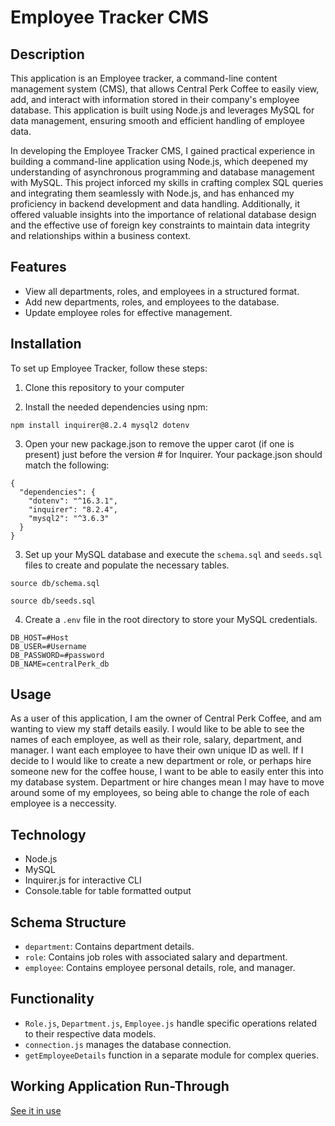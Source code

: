 # Employee Tracker CMS

## Description

This application is an Employee tracker, a command-line content management system (CMS), that allows Central Perk Coffee to easily view, add, and interact with information stored in their company's employee database. This application is built using Node.js and leverages MySQL for data management, ensuring smooth and efficient handling of employee data.

In developing the Employee Tracker CMS, I gained practical experience in building a command-line application using Node.js, which deepened my understanding of asynchronous programming and database management with MySQL. This project inforced my skills in crafting complex SQL queries and integrating them seamlessly with Node.js, and has enhanced my proficiency in backend development and data handling. Additionally, it offered valuable insights into the importance of relational database design and the effective use of foreign key constraints to maintain data integrity and relationships within a business context.

## Features

- View all departments, roles, and employees in a structured format.
- Add new departments, roles, and employees to the database.
- Update employee roles for effective management.

## Installation

To set up Employee Tracker, follow these steps:

1. Clone this repository to your computer

2. Install the needed dependencies using npm: 
```
npm install inquirer@8.2.4 mysql2 dotenv
```

3. Open your new package.json to remove the upper carot (if one is present) just before the version # for Inquirer. Your package.json should match the following: 
```
{
  "dependencies": {
    "dotenv": "^16.3.1",
    "inquirer": "8.2.4",
    "mysql2": "^3.6.3"
  }
}

```

3. Set up your MySQL database and execute the `schema.sql` and `seeds.sql` files to create and populate the necessary tables.
```
source db/schema.sql
```

```
source db/seeds.sql
```
4. Create a `.env` file in the root directory to store your MySQL credentials.

```
DB_HOST=#Host
DB_USER=#Username
DB_PASSWORD=#password
DB_NAME=centralPerk_db
```

## Usage

As a user of this application, I am the owner of Central Perk Coffee, and am wanting to view my staff details easily. I would like to be able to see the names of each employee, as well as their role, salary, department, and manager. I want each employee to have their own unique ID as well. If I decide to I would like to create a new department or role, or perhaps hire someone new for the coffee house, I want to be able to easily enter this into my database system. Department or hire changes mean I may have to move around some of my employees, so being able to change the role of each employee is a neccessity. 

## Technology

- Node.js
- MySQL
- Inquirer.js for interactive CLI
- Console.table for table formatted output

## Schema Structure

- `department`: Contains department details.
- `role`: Contains job roles with associated salary and department.
- `employee`: Contains employee personal details, role, and manager.

## Functionality

- `Role.js`, `Department.js`, `Employee.js` handle specific operations related to their respective data models.
- `connection.js` manages the database connection.
- `getEmployeeDetails` function in a separate module for complex queries.


## Working Application Run-Through

[See it in use](https://drive.google.com/file/d/1Bg2KqTvd231Zp-W-OSeo2jSJgbUw1EQ1/view)
